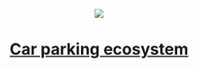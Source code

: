 <p align="center"><img src="https://png.pngtree.com/png-vector/20230228/ourmid/pngtree-iron-street-sign-indicating-a-designated-parking-spot-for-a-personal-vehicle-vector-png-image_49890598.jpg"></p>

<h1 align="center"><a href="https://github.com/Pappokhan">Car parking ecosystem<a></h1>
